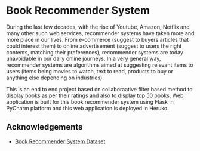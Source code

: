 
# Book Recommender System

During the last few decades, with the rise of Youtube, Amazon, Netflix and many other such web services, recommender systems have taken more and more place in our lives. From e-commerce (suggest to buyers articles that could interest them) to online advertisement (suggest to users the right contents, matching their preferences), recommender systems are today unavoidable in our daily online journeys.
In a very general way, recommender systems are algorithms aimed at suggesting relevant items to users (items being movies to watch, text to read, products to buy or anything else depending on industries).

This is an end to end project based on collaboraative filter based method to display books as per their ratings and also to display top 50 books. Web application is built for this book recommender system using Flask in PyCharm platform and this web application is deployed in Heruko.  
## Acknowledgements

 - [Book Recommender System Dataset](https://www.kaggle.com/datasets/arashnic/book-recommendation-dataset)